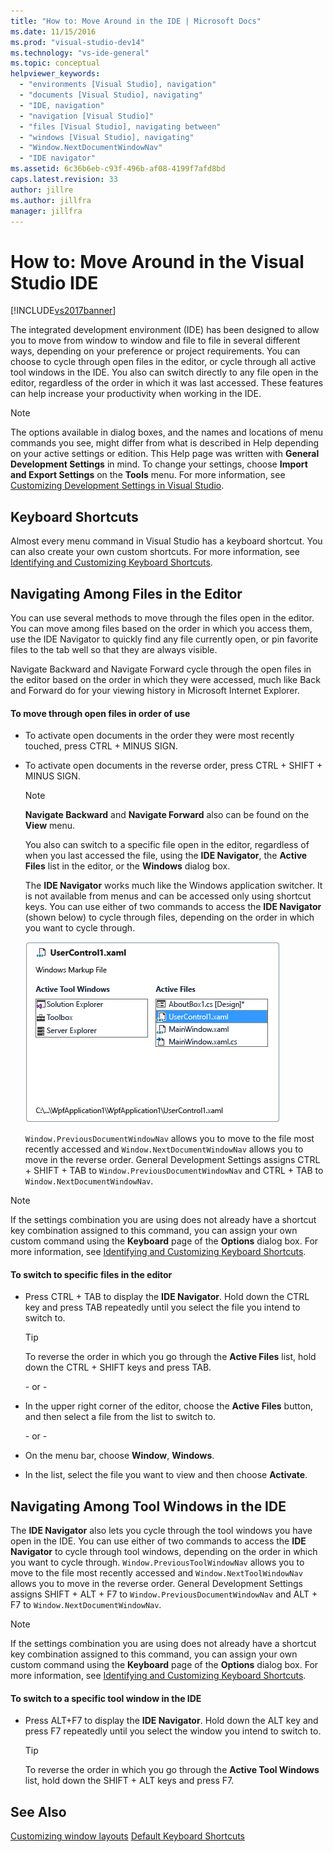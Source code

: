 ```yaml
---
title: "How to: Move Around in the IDE | Microsoft Docs"
ms.date: 11/15/2016
ms.prod: "visual-studio-dev14"
ms.technology: "vs-ide-general"
ms.topic: conceptual
helpviewer_keywords:
  - "environments [Visual Studio], navigation"
  - "documents [Visual Studio], navigating"
  - "IDE, navigation"
  - "navigation [Visual Studio]"
  - "files [Visual Studio], navigating between"
  - "windows [Visual Studio], navigating"
  - "Window.NextDocumentWindowNav"
  - "IDE navigator"
ms.assetid: 6c36b6eb-c93f-496b-af08-4199f7afd8bd
caps.latest.revision: 33
author: jillre
ms.author: jillfra
manager: jillfra
---
```

# How to: Move Around in the Visual Studio IDE
[!INCLUDE[vs2017banner](../includes/vs2017banner.md)]

The integrated development environment (IDE) has been designed to allow you to move from window to window and file to file in several different ways, depending on your preference or project requirements. You can choose to cycle through open files in the editor, or cycle through all active tool windows in the IDE. You also can switch directly to any file open in the editor, regardless of the order in which it was last accessed. These features can help increase your productivity when working in the IDE.

> [!NOTE]
> The options available in dialog boxes, and the names and locations of menu commands you see, might differ from what is described in Help depending on your active settings or edition. This Help page was written with **General Development Settings** in mind. To change your settings, choose **Import and Export Settings** on the **Tools** menu. For more information, see [Customizing Development Settings in Visual Studio](https://msdn.microsoft.com/22c4debb-4e31-47a8-8f19-16f328d7dcd3).

## Keyboard Shortcuts
 Almost every menu command in Visual Studio has a keyboard shortcut. You can also create your own custom shortcuts. For more information, see [Identifying and Customizing Keyboard Shortcuts](../ide/identifying-and-customizing-keyboard-shortcuts-in-visual-studio.md).

## Navigating Among Files in the Editor
 You can use several methods to move through the files open in the editor. You can move among files based on the order in which you access them, use the IDE Navigator to quickly find any file currently open, or pin favorite files to the tab well so that they are always visible.

 Navigate Backward and Navigate Forward cycle through the open files in the editor based on the order in which they were accessed, much like Back and Forward do for your viewing history in Microsoft Internet Explorer.

#### To move through open files in order of use

- To activate open documents in the order they were most recently touched, press CTRL + MINUS SIGN.

- To activate open documents in the reverse order, press CTRL + SHIFT + MINUS SIGN.

  > [!NOTE]
  > **Navigate Backward** and **Navigate Forward** also can be found on the **View** menu.

  You also can switch to a specific file open in the editor, regardless of when you last accessed the file, using the **IDE Navigator**, the **Active Files** list in the editor, or the **Windows** dialog box.

  The **IDE Navigator** works much like the Windows application switcher. It is not available from menus and can be accessed only using shortcut keys. You can use either of two commands to access the **IDE Navigator** (shown below) to cycle through files, depending on the order in which you want to cycle through.

  ![Visual Studio IDE Navigator](../ide/media/vs2015-ide-navigator.png "VS2015_IDE_Navigator")

  `Window.PreviousDocumentWindowNav` allows you to move to the file most recently accessed and `Window.NextDocumentWindowNav` allows you to move in the reverse order. General Development Settings assigns CTRL + SHIFT + TAB to `Window.PreviousDocumentWindowNav` and CTRL + TAB to `Window.NextDocumentWindowNav`.

> [!NOTE]
> If the settings combination you are using does not already have a shortcut key combination assigned to this command, you can assign your own custom command using the **Keyboard** page of the **Options** dialog box. For more information, see [Identifying and Customizing Keyboard Shortcuts](../ide/identifying-and-customizing-keyboard-shortcuts-in-visual-studio.md).

#### To switch to specific files in the editor

- Press CTRL + TAB to display the **IDE Navigator**. Hold down the CTRL key and press TAB repeatedly until you select the file you intend to switch to.

    > [!TIP]
    > To reverse the order in which you go through the **Active Files** list, hold down the CTRL + SHIFT keys and press TAB.

     \- or -

- In the upper right corner of the editor, choose the **Active Files** button, and then select a file from the list to switch to.

     \- or -

- On the menu bar, choose **Window**, **Windows**.

- In the list, select the file you want to view and then choose **Activate**.

## Navigating Among Tool Windows in the IDE
 The **IDE Navigator** also lets you cycle through the tool windows you have open in the IDE. You can use either of two commands to access the **IDE Navigator** to cycle through tool windows, depending on the order in which you want to cycle through. `Window.PreviousToolWindowNav` allows you to move to the file most recently accessed and `Window.NextToolWindowNav` allows you to move in the reverse order. General Development Settings assigns SHIFT + ALT + F7 to `Window.PreviousDocumentWindowNav` and ALT + F7 to `Window.NextDocumentWindowNav`.

> [!NOTE]
> If the settings combination you are using does not already have a shortcut key combination assigned to this command, you can assign your own custom command using the **Keyboard** page of the **Options** dialog box. For more information, see [Identifying and Customizing Keyboard Shortcuts](../ide/identifying-and-customizing-keyboard-shortcuts-in-visual-studio.md).

#### To switch to a specific tool window in the IDE

- Press ALT+F7 to display the **IDE Navigator**. Hold down the ALT key and press F7 repeatedly until you select the window you intend to switch to.

    > [!TIP]
    > To reverse the order in which you go through the **Active Tool Windows** list, hold down the SHIFT + ALT keys and press F7.

## See Also
 [Customizing window layouts](../ide/customizing-window-layouts-in-visual-studio.md)
 [Default Keyboard Shortcuts](../ide/default-keyboard-shortcuts-in-visual-studio.md)
